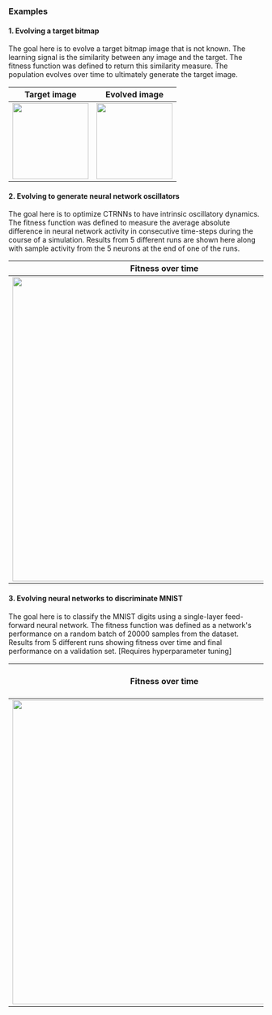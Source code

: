 ### Examples

#### 1. Evolving a target bitmap

The goal here is to evolve a target bitmap image that is not known. The learning signal is the similarity between any image and the target. The fitness function was defined to return this similarity measure. The population evolves over time to ultimately generate the target image.

Target image               |  Evolved image
:-------------------------:|:-------------------------:
<img src="https://github.com/madvn/TFSearch/blob/master/examples/evolImage/targetImage.bmp" width="150"/>  |  <img src="https://github.com/madvn/TFSearch/blob/master/examples/evolImage/bestEvolvedImage.bmp" width="150"/>



#### 2. Evolving to generate neural network oscillators

The goal here is to optimize CTRNNs to have intrinsic oscillatory dynamics. The fitness function was defined to measure the average absolute difference in neural network activity in consecutive time-steps during the course of a simulation. Results from 5 different runs are shown here along with sample activity from the 5 neurons at the end of one of the runs.

Fitness over time               |  Evolved oscillator
:-------------------------:|:-------------------------:
<img src="https://github.com/madvn/TFSearch/blob/master/examples/CTRNN_oscillator/results/fitsvsGens.png" width="600"/>  |  <img src="https://github.com/madvn/TFSearch/blob/master/examples/CTRNN_oscillator/results/outputs.png" width="600"/>



#### 3. Evolving neural networks to discriminate MNIST

The goal here is to classify the MNIST digits using a single-layer feed-forward neural network. The fitness function was defined as a network's performance on a random batch of 20000 samples from the dataset. Results from 5 different runs showing fitness over time and final performance on a validation set. [Requires hyperparameter tuning]


Fitness over time               |  Avg. Validation Perf
:-------------------------:|:-------------------------:
<img src="https://github.com/madvn/TFSearch/blob/master/examples/MNIST/results/fitsvsGens.png" width="600"/>  |  89.43%
